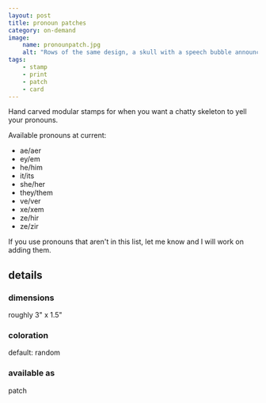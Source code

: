 ```yaml
---
layout: post
title: pronoun patches
category: on-demand
image: 
    name: pronounpatch.jpg
    alt: "Rows of the same design, a skull with a speech bubble announcing varied pronoun sets, repeat in multiple colors along a stretch of off-white fabric."
tags:
    - stamp
    - print
    - patch
    - card
---
```


Hand carved modular stamps for when you want a chatty skeleton to yell your pronouns.

Available pronouns at current:

- ae/aer
- ey/em
- he/him
- it/its
- she/her
- they/them
- ve/ver
- xe/xem
- ze/hir
- ze/zir

If you use pronouns that aren't in this list, let me know and I will work on adding them.

## details

### dimensions

roughly 3" x 1.5"

### coloration

default: random

### available as

patch
